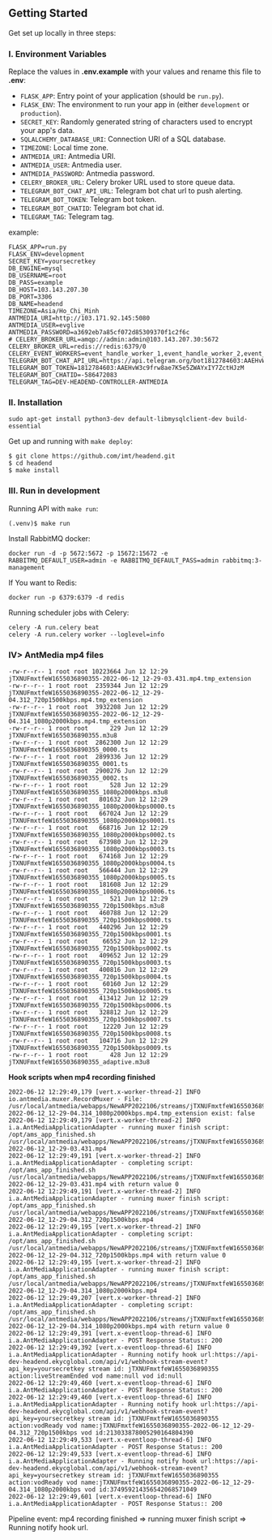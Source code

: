 

## Getting Started

Get set up locally in three steps:

### I. Environment Variables

Replace the values in **.env.example** with your values and rename this file to **.env**:

* `FLASK_APP`: Entry point of your application (should be `run.py`).
* `FLASK_ENV`: The environment to run your app in (either `development` or `production`).
* `SECRET_KEY`: Randomly generated string of characters used to encrypt your app's data.
* `SQLALCHEMY_DATABASE_URI`: Connection URI of a SQL database.
* `TIMEZONE`: Local time zone.
* `ANTMEDIA_URI`: Antmedia URI.
* `ANTMEDIA_USER`: Antmedia user.
* `ANTMEDIA_PASSWORD`: Antmedia password.
* `CELERY_BROKER_URL`: Celery broker URL used to store queue data.
* `TELEGRAM_BOT_CHAT_API_URL`: Telegram bot chat url to push alerting.
* `TELEGRAM_BOT_TOKEN`: Telegram bot token.
* `TELEGRAM_BOT_CHATID`:  Telegram bot chat id.
* `TELEGRAM_TAG`: Telegram tag.

example:

```shell
FLASK_APP=run.py
FLASK_ENV=development
SECRET_KEY=yoursecretkey
DB_ENGINE=mysql
DB_USERNAME=root
DB_PASS=example
DB_HOST=103.143.207.30
DB_PORT=3306
DB_NAME=headend
TIMEZONE=Asia/Ho_Chi_Minh
ANTMEDIA_URI=http://103.171.92.145:5080
ANTMEDIA_USER=evglive
ANTMEDIA_PASSWORD=a3692eb7a85cf072d85309370f1c2f6c
# CELERY_BROKER_URL=amqp://admin:admin@103.143.207.30:5672
CELERY_BROKER_URL=redis://redis:6379/0
CELERY_EVENT_WORKERS=event_handle_worker_1,event_handle_worker_2,event_handle_worker_3
TELEGRAM_BOT_CHAT_API_URL=https://api.telegram.org/bot1812784603:AAEHvW3c9frw8ae7K5e5ZWAYxIY7ZctHJzM/sendMessage
TELEGRAM_BOT_TOKEN=1812784603:AAEHvW3c9frw8ae7K5e5ZWAYxIY7ZctHJzM
TELEGRAM_BOT_CHATID=-586472083
TELEGRAM_TAG=DEV-HEADEND-CONTROLLER-ANTMEDIA
```
### II. Installation

```
sudo apt-get install python3-dev default-libmysqlclient-dev build-essential
```

Get up and running with `make deploy`:

```shell
$ git clone https://github.com/imt/headend.git
$ cd headend
$ make install
``` 



### III. Run in development

Running API with `make run`:

```shell
(.venv)$ make run
```

Install RabbitMQ docker:

```shell
docker run -d -p 5672:5672 -p 15672:15672 -e RABBITMQ_DEFAULT_USER=admin -e RABBITMQ_DEFAULT_PASS=admin rabbitmq:3-management
```

If You want to Redis:

```shell
docker run -p 6379:6379 -d redis
```

Running scheduler jobs with Celery:

```shell
celery -A run.celery beat
celery -A run.celery worker --loglevel=info
```

### IV> AntMedia mp4 files


```shell
-rw-r--r-- 1 root root 10223664 Jun 12 12:29 jTXNUFmxtfeW1655036890355-2022-06-12_12-29-03.431.mp4.tmp_extension
-rw-r--r-- 1 root root  2359344 Jun 12 12:29 jTXNUFmxtfeW1655036890355-2022-06-12_12-29-04.312_720p1500kbps.mp4.tmp_extension
-rw-r--r-- 1 root root  3932208 Jun 12 12:29 jTXNUFmxtfeW1655036890355-2022-06-12_12-29-04.314_1080p2000kbps.mp4.tmp_extension
-rw-r--r-- 1 root root      229 Jun 12 12:29 jTXNUFmxtfeW1655036890355.m3u8
-rw-r--r-- 1 root root  2862300 Jun 12 12:29 jTXNUFmxtfeW1655036890355_0000.ts
-rw-r--r-- 1 root root  2899336 Jun 12 12:29 jTXNUFmxtfeW1655036890355_0001.ts
-rw-r--r-- 1 root root  2900276 Jun 12 12:29 jTXNUFmxtfeW1655036890355_0002.ts
-rw-r--r-- 1 root root      528 Jun 12 12:29 jTXNUFmxtfeW1655036890355_1080p2000kbps.m3u8
-rw-r--r-- 1 root root   801632 Jun 12 12:29 jTXNUFmxtfeW1655036890355_1080p2000kbps0000.ts
-rw-r--r-- 1 root root   667024 Jun 12 12:29 jTXNUFmxtfeW1655036890355_1080p2000kbps0001.ts
-rw-r--r-- 1 root root   668716 Jun 12 12:29 jTXNUFmxtfeW1655036890355_1080p2000kbps0002.ts
-rw-r--r-- 1 root root   673980 Jun 12 12:29 jTXNUFmxtfeW1655036890355_1080p2000kbps0003.ts
-rw-r--r-- 1 root root   674168 Jun 12 12:29 jTXNUFmxtfeW1655036890355_1080p2000kbps0004.ts
-rw-r--r-- 1 root root   566444 Jun 12 12:29 jTXNUFmxtfeW1655036890355_1080p2000kbps0005.ts
-rw-r--r-- 1 root root   181608 Jun 12 12:29 jTXNUFmxtfeW1655036890355_1080p2000kbps0006.ts
-rw-r--r-- 1 root root      521 Jun 12 12:29 jTXNUFmxtfeW1655036890355_720p1500kbps.m3u8
-rw-r--r-- 1 root root   460788 Jun 12 12:29 jTXNUFmxtfeW1655036890355_720p1500kbps0000.ts
-rw-r--r-- 1 root root   440296 Jun 12 12:29 jTXNUFmxtfeW1655036890355_720p1500kbps0001.ts
-rw-r--r-- 1 root root    66552 Jun 12 12:29 jTXNUFmxtfeW1655036890355_720p1500kbps0002.ts
-rw-r--r-- 1 root root   409652 Jun 12 12:29 jTXNUFmxtfeW1655036890355_720p1500kbps0003.ts
-rw-r--r-- 1 root root   400816 Jun 12 12:29 jTXNUFmxtfeW1655036890355_720p1500kbps0004.ts
-rw-r--r-- 1 root root    60160 Jun 12 12:29 jTXNUFmxtfeW1655036890355_720p1500kbps0005.ts
-rw-r--r-- 1 root root   413412 Jun 12 12:29 jTXNUFmxtfeW1655036890355_720p1500kbps0006.ts
-rw-r--r-- 1 root root   328812 Jun 12 12:29 jTXNUFmxtfeW1655036890355_720p1500kbps0007.ts
-rw-r--r-- 1 root root    12220 Jun 12 12:29 jTXNUFmxtfeW1655036890355_720p1500kbps0008.ts
-rw-r--r-- 1 root root   104716 Jun 12 12:29 jTXNUFmxtfeW1655036890355_720p1500kbps0009.ts
-rw-r--r-- 1 root root      428 Jun 12 12:29 jTXNUFmxtfeW1655036890355_adaptive.m3u8
```

__Hook scripts when mp4 recording finished__

```shell
2022-06-12 12:29:49,179 [vert.x-worker-thread-2] INFO  io.antmedia.muxer.RecordMuxer - File: /usr/local/antmedia/webapps/NewAPP2022106/streams/jTXNUFmxtfeW1655036890355-2022-06-12_12-29-04.314_1080p2000kbps.mp4.tmp_extension exist: false
2022-06-12 12:29:49,179 [vert.x-worker-thread-2] INFO  i.a.AntMediaApplicationAdapter - running muxer finish script: /opt/ams_app_finished.sh  /usr/local/antmedia/webapps/NewAPP2022106/streams/jTXNUFmxtfeW1655036890355-2022-06-12_12-29-03.431.mp4
2022-06-12 12:29:49,191 [vert.x-worker-thread-2] INFO  i.a.AntMediaApplicationAdapter - completing script: /opt/ams_app_finished.sh  /usr/local/antmedia/webapps/NewAPP2022106/streams/jTXNUFmxtfeW1655036890355-2022-06-12_12-29-03.431.mp4 with return value 0
2022-06-12 12:29:49,191 [vert.x-worker-thread-2] INFO  i.a.AntMediaApplicationAdapter - running muxer finish script: /opt/ams_app_finished.sh  /usr/local/antmedia/webapps/NewAPP2022106/streams/jTXNUFmxtfeW1655036890355-2022-06-12_12-29-04.312_720p1500kbps.mp4
2022-06-12 12:29:49,195 [vert.x-worker-thread-2] INFO  i.a.AntMediaApplicationAdapter - completing script: /opt/ams_app_finished.sh  /usr/local/antmedia/webapps/NewAPP2022106/streams/jTXNUFmxtfeW1655036890355-2022-06-12_12-29-04.312_720p1500kbps.mp4 with return value 0
2022-06-12 12:29:49,195 [vert.x-worker-thread-2] INFO  i.a.AntMediaApplicationAdapter - running muxer finish script: /opt/ams_app_finished.sh  /usr/local/antmedia/webapps/NewAPP2022106/streams/jTXNUFmxtfeW1655036890355-2022-06-12_12-29-04.314_1080p2000kbps.mp4
2022-06-12 12:29:49,207 [vert.x-worker-thread-2] INFO  i.a.AntMediaApplicationAdapter - completing script: /opt/ams_app_finished.sh  /usr/local/antmedia/webapps/NewAPP2022106/streams/jTXNUFmxtfeW1655036890355-2022-06-12_12-29-04.314_1080p2000kbps.mp4 with return value 0
2022-06-12 12:29:49,391 [vert.x-eventloop-thread-6] INFO  i.a.AntMediaApplicationAdapter - POST Response Status:: 200
2022-06-12 12:29:49,392 [vert.x-eventloop-thread-6] INFO  i.a.AntMediaApplicationAdapter - Running notify hook url:https://api-dev-headend.ekycglobal.com/api/v1/webhook-stream-event?api_key=yoursecretkey stream id: jTXNUFmxtfeW1655036890355 action:liveStreamEnded vod name:null vod id:null
2022-06-12 12:29:49,460 [vert.x-eventloop-thread-6] INFO  i.a.AntMediaApplicationAdapter - POST Response Status:: 200
2022-06-12 12:29:49,460 [vert.x-eventloop-thread-6] INFO  i.a.AntMediaApplicationAdapter - Running notify hook url:https://api-dev-headend.ekycglobal.com/api/v1/webhook-stream-event?api_key=yoursecretkey stream id: jTXNUFmxtfeW1655036890355 action:vodReady vod name:jTXNUFmxtfeW1655036890355-2022-06-12_12-29-04.312_720p1500kbps vod id:213033878005290164804390
2022-06-12 12:29:49,533 [vert.x-eventloop-thread-6] INFO  i.a.AntMediaApplicationAdapter - POST Response Status:: 200
2022-06-12 12:29:49,533 [vert.x-eventloop-thread-6] INFO  i.a.AntMediaApplicationAdapter - Running notify hook url:https://api-dev-headend.ekycglobal.com/api/v1/webhook-stream-event?api_key=yoursecretkey stream id: jTXNUFmxtfeW1655036890355 action:vodReady vod name:jTXNUFmxtfeW1655036890355-2022-06-12_12-29-04.314_1080p2000kbps vod id:374959214356542068571049
2022-06-12 12:29:49,601 [vert.x-eventloop-thread-6] INFO  i.a.AntMediaApplicationAdapter - POST Response Status:: 200
```

Pipeline event: mp4 recording finished => running muxer finish script => Running notify hook url.



